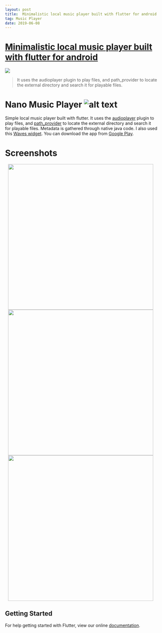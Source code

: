 ```yaml
---
layout: post
title:  Minimalistic local music player built with flutter for android
tag: Music Player
date: 2019-06-08
---
```


# [Minimalistic local music player built with flutter for android](http://github.com/janhrastnik/flutter-music-player) 

![](https://flutterawesome.com/content/images/2019/05/Nano-Music-Player.jpg)
 
> It uses the audioplayer plugin to play files, and path_provider to locate the external directory and search it for playable files.

 
# Nano Music Player ![alt text](https://github.com/janhrastnik/flutter-music-playerhttps://raw.githubusercontent.com/janhrastnik/flutter-music-player/master/android/app/src/main/res/mipmap-hdpi/icon.png?raw=true)

Simple local music player built with flutter. It uses the [audioplayer](https://pub.dartlang.org/packages/audioplayer#-readme-tab-) plugin to play files, and [path_provider](https://pub.dartlang.org/packages/path_provider#-readme-tab-) to locate the external directory and search it for playable files. Metadata is gathered through native java code. I also used this [Waves widget](https://github.com/i-protoss/wave). You can download the app from [Google Play](https://play.google.com/store/apps/details?id=janhrastnik.musicplayer2).

# Screenshots
<img src="screenshots/1.png" height="480px" hspace="10"><img src="screenshots/2.png" height="480px" hspace="10"><img src="screenshots/3.png" height="480px" hspace="10">
## Getting Started

For help getting started with Flutter, view our online
[documentation](https://flutter.io/).

